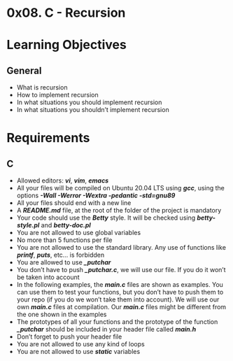 # 0x08. C - Recursion
# Learning Objectives

## General
* What is recursion
* How to implement recursion
* In what situations you should implement recursion
* In what situations you shouldn’t implement recursion

# Requirements
## C
* Allowed editors: ***vi***, ***vim***, ***emacs***
* All your files will be compiled on Ubuntu 20.04 LTS using ***gcc***, using the options ***-Wall -Werror -Wextra -pedantic -std=gnu89***
* All your files should end with a new line
* A ***README.md*** file, at the root of the folder of the project is mandatory
* Your code should use the ***Betty*** style. It will be checked using ***betty-style.pl*** and ***betty-doc.pl***
* You are not allowed to use global variables
* No more than 5 functions per file
* You are not allowed to use the standard library. Any use of functions like ***printf***, ***puts***, etc… is forbidden
* You are allowed to use ***_putchar***
* You don’t have to push ***_putchar.c***, we will use our file. If you do it won’t be taken into account
* In the following examples, the ***main.c*** files are shown as examples. You can use them to test your functions, but you don’t have to push them to your repo (if you do we won’t take them into account). We will use our own ***main.c*** files at compilation. Our ***main.c*** files might be different from the one shown in the examples
* The prototypes of all your functions and the prototype of the function ***_putchar*** should be included in your header file called ***main.h***
* Don’t forget to push your header file
* You are not allowed to use any kind of loops
* You are not allowed to use ***static*** variables
